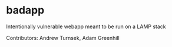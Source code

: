 # badapp
Intentionally vulnerable webapp meant to be run on a LAMP stack

Contributors: Andrew Turnsek, Adam Greenhill
